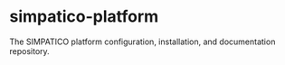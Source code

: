 # simpatico-platform
The SIMPATICO platform configuration, installation, and documentation repository.
